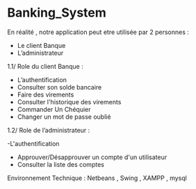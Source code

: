 # Banking_System

En réalité , notre application peut etre utilisée par 2 personnes : 
- Le client Banque 
- L’administrateur

1.1/ Role du client Banque : 
- L’authentification 
- Consulter son solde bancaire 
- Faire des virements
- Consulter l'historique des virements 
- Commander Un Chéquier
- Changer un mot de passe oublié 

1.2/ Role de l’administrateur :

-L'authentification 
- Approuver/Désapprouver un compte d'un utilisateur
- Consulter la liste des comptes

Environnement Technique : Netbeans , Swing , XAMPP , mysql
